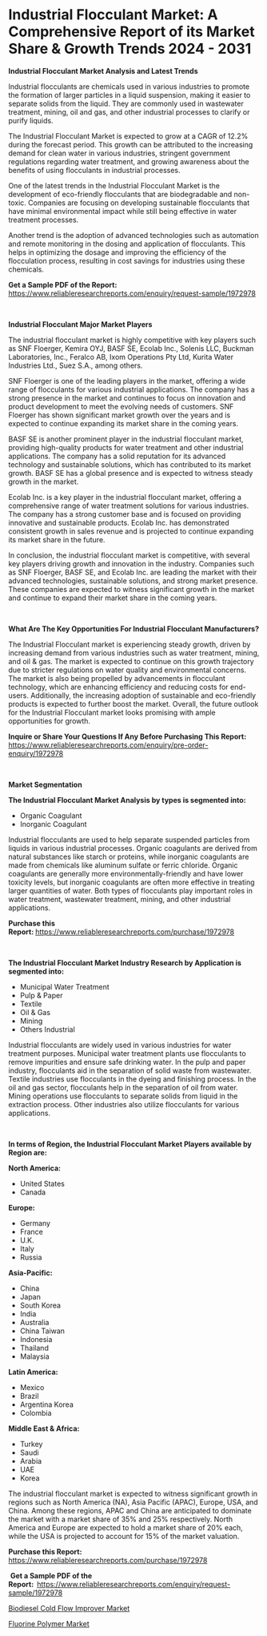 <p><h1>Industrial Flocculant Market: A Comprehensive Report of its Market Share & Growth Trends 2024 - 2031</h1></p><p><strong>Industrial Flocculant Market Analysis and Latest Trends</strong></p>
<p><p>Industrial flocculants are chemicals used in various industries to promote the formation of larger particles in a liquid suspension, making it easier to separate solids from the liquid. They are commonly used in wastewater treatment, mining, oil and gas, and other industrial processes to clarify or purify liquids.</p><p>The Industrial Flocculant Market is expected to grow at a CAGR of 12.2% during the forecast period. This growth can be attributed to the increasing demand for clean water in various industries, stringent government regulations regarding water treatment, and growing awareness about the benefits of using flocculants in industrial processes.</p><p>One of the latest trends in the Industrial Flocculant Market is the development of eco-friendly flocculants that are biodegradable and non-toxic. Companies are focusing on developing sustainable flocculants that have minimal environmental impact while still being effective in water treatment processes.</p><p>Another trend is the adoption of advanced technologies such as automation and remote monitoring in the dosing and application of flocculants. This helps in optimizing the dosage and improving the efficiency of the flocculation process, resulting in cost savings for industries using these chemicals.</p></p>
<p><strong>Get a Sample PDF of the Report:&nbsp;</strong> <a href="https://www.reliableresearchreports.com/enquiry/request-sample/1972978">https://www.reliableresearchreports.com/enquiry/request-sample/1972978</a></p>
<p>&nbsp;</p>
<p><strong>Industrial Flocculant Major Market Players</strong></p>
<p><p>The industrial flocculant market is highly competitive with key players such as SNF Floerger, Kemira OYJ, BASF SE, Ecolab Inc., Solenis LLC, Buckman Laboratories, Inc., Feralco AB, Ixom Operations Pty Ltd, Kurita Water Industries Ltd., Suez S.A., among others.</p><p>SNF Floerger is one of the leading players in the market, offering a wide range of flocculants for various industrial applications. The company has a strong presence in the market and continues to focus on innovation and product development to meet the evolving needs of customers. SNF Floerger has shown significant market growth over the years and is expected to continue expanding its market share in the coming years.</p><p>BASF SE is another prominent player in the industrial flocculant market, providing high-quality products for water treatment and other industrial applications. The company has a solid reputation for its advanced technology and sustainable solutions, which has contributed to its market growth. BASF SE has a global presence and is expected to witness steady growth in the market.</p><p>Ecolab Inc. is a key player in the industrial flocculant market, offering a comprehensive range of water treatment solutions for various industries. The company has a strong customer base and is focused on providing innovative and sustainable products. Ecolab Inc. has demonstrated consistent growth in sales revenue and is projected to continue expanding its market share in the future.</p><p>In conclusion, the industrial flocculant market is competitive, with several key players driving growth and innovation in the industry. Companies such as SNF Floerger, BASF SE, and Ecolab Inc. are leading the market with their advanced technologies, sustainable solutions, and strong market presence. These companies are expected to witness significant growth in the market and continue to expand their market share in the coming years.</p></p>
<p>&nbsp;</p>
<p><strong>What Are The Key Opportunities For Industrial Flocculant Manufacturers?</strong></p>
<p><p>The Industrial Flocculant market is experiencing steady growth, driven by increasing demand from various industries such as water treatment, mining, and oil & gas. The market is expected to continue on this growth trajectory due to stricter regulations on water quality and environmental concerns. The market is also being propelled by advancements in flocculant technology, which are enhancing efficiency and reducing costs for end-users. Additionally, the increasing adoption of sustainable and eco-friendly products is expected to further boost the market. Overall, the future outlook for the Industrial Flocculant market looks promising with ample opportunities for growth.</p></p>
<p><strong>Inquire or Share Your Questions If Any Before Purchasing This Report:</strong> <a href="https://www.reliableresearchreports.com/enquiry/pre-order-enquiry/1972978">https://www.reliableresearchreports.com/enquiry/pre-order-enquiry/1972978</a></p>
<p>&nbsp;</p>
<p><strong>Market Segmentation</strong></p>
<p><strong>The Industrial Flocculant Market Analysis by types is segmented into:</strong></p>
<p><ul><li>Organic Coagulant</li><li>Inorganic Coagulant</li></ul></p>
<p><p>Industrial flocculants are used to help separate suspended particles from liquids in various industrial processes. Organic coagulants are derived from natural substances like starch or proteins, while inorganic coagulants are made from chemicals like aluminum sulfate or ferric chloride. Organic coagulants are generally more environmentally-friendly and have lower toxicity levels, but inorganic coagulants are often more effective in treating larger quantities of water. Both types of flocculants play important roles in water treatment, wastewater treatment, mining, and other industrial applications.</p></p>
<p><strong>Purchase this Report:&nbsp;</strong><a href="https://www.reliableresearchreports.com/purchase/1972978">https://www.reliableresearchreports.com/purchase/1972978</a></p>
<p>&nbsp;</p>
<p><strong>The Industrial Flocculant Market Industry Research by Application is segmented into:</strong></p>
<p><ul><li>Municipal Water Treatment</li><li>Pulp & Paper</li><li>Textile</li><li>Oil & Gas</li><li>Mining</li><li>Others Industrial</li></ul></p>
<p><p>Industrial flocculants are widely used in various industries for water treatment purposes. Municipal water treatment plants use flocculants to remove impurities and ensure safe drinking water. In the pulp and paper industry, flocculants aid in the separation of solid waste from wastewater. Textile industries use flocculants in the dyeing and finishing process. In the oil and gas sector, flocculants help in the separation of oil from water. Mining operations use flocculants to separate solids from liquid in the extraction process. Other industries also utilize flocculants for various applications.</p></p>
<p>&nbsp;</p>
<p><strong>In terms of Region, the Industrial Flocculant Market Players available by Region are:</strong></p>
<p>
    <p> <strong> North America: </strong>
        <ul>
            <li>United States</li>
            <li>Canada</li>
        </ul>
        </p> 
    <p> <strong> Europe: </strong>
        <ul>
            <li>Germany</li>
            <li>France</li>
            <li>U.K.</li>
            <li>Italy</li>
            <li>Russia</li>
        </ul>
        </p> 
    <p> <strong> Asia-Pacific: </strong>
        <ul>
            <li>China</li>
            <li>Japan</li>
            <li>South Korea</li>
            <li>India</li>
            <li>Australia</li>
            <li>China Taiwan</li>
            <li>Indonesia</li>
            <li>Thailand</li>
            <li>Malaysia</li>
        </ul>
        </p> 
    <p> <strong> Latin America: </strong>
        <ul>
            <li>Mexico</li>
            <li>Brazil</li>
            <li>Argentina Korea</li>
            <li>Colombia</li>
        </ul>
        </p> 
    <p> <strong> Middle East & Africa: </strong>
        <ul>
            <li>Turkey</li>
            <li>Saudi</li>
            <li>Arabia</li>
            <li>UAE</li>
            <li>Korea</li>
        </ul>
    </p>
    </p>
<p><p>The industrial flocculant market is expected to witness significant growth in regions such as North America (NA), Asia Pacific (APAC), Europe, USA, and China. Among these regions, APAC and China are anticipated to dominate the market with a market share of 35% and 25% respectively. North America and Europe are expected to hold a market share of 20% each, while the USA is projected to account for 15% of the market valuation.</p></p>
<p><strong>Purchase this Report: </strong><a href="https://www.reliableresearchreports.com/purchase/1972978">https://www.reliableresearchreports.com/purchase/1972978</a></p>
<p>&nbsp;<strong>Get a Sample PDF of the Report:&nbsp;&nbsp;</strong><a href="https://www.reliableresearchreports.com/enquiry/request-sample/1972978">https://www.reliableresearchreports.com/enquiry/request-sample/1972978</a></p>
<p><strong></strong></p>
<p><p><a href="https://military-diascia-e68.notion.site/Biodiesel-Cold-Flow-Improver-Market-A-Comprehensive-Report-of-its-Market-Share-Growth-Trends-2024-bda9668beee84aa3baffb3838597291e">Biodiesel Cold Flow Improver Market</a></p><p><a href="https://github.com/edytherolanlouisejk1miz0wig/Market-Research-Report-List-1/blob/main/fluorine-polymer-market.md">Fluorine Polymer Market</a></p></p>